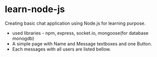 # learn-node-js
Creating basic chat application using Node.js for learning purpose.


* used libraries - npm, express, socket.io, mongoose(for database monogdb) 
* A simple page with Name and Message textboxes and one Button. 
* Each messages with all users are listed bellow.
